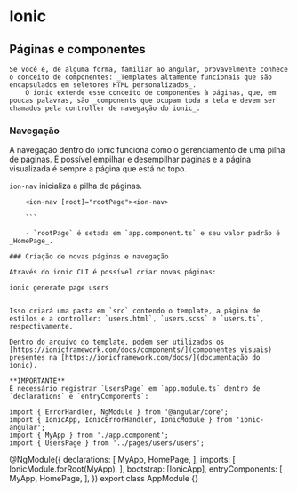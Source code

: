 # Ionic

## Páginas e componentes

    Se você é, de alguma forma, familiar ao angular, provavelmente conhece o conceito de componentes: _Templates altamente funcionais que são encapsulados em seletores HTML personalizados_.
        O ionic extende esse conceito de componentes à páginas, que, em poucas palavras, são _components que ocupam toda a tela e devem ser chamados pela controller de navegação do ionic_.

### Navegação
A navegação dentro do ionic funciona como o gerenciamento de uma pilha de páginas.
É possível empilhar e desempilhar páginas e a página visualizada é sempre a página que está no topo.

`ion-nav` inicializa a pilha de páginas.

```
    <ion-nav [root]="rootPage"><ion-nav>

    ```

    - `rootPage` é setada em `app.component.ts` e seu valor padrão é _HomePage_.

### Criação de novas páginas e navegação

Através do ionic CLI é possível criar novas páginas:
```
	ionic generate page users
```

Isso criará uma pasta em `src` contendo o template, a página de estilos e a controller: `users.html`, `users.scss` e `users.ts`, respectivamente.

Dentro do arquivo do template, podem ser utilizados os [https://ionicframework.com/docs/components/](componentes visuais) presentes na [https://ionicframework.com/docs/](documentação do ionic).

**IMPORTANTE**
É necessário registrar `UsersPage` em `app.module.ts` dentro de `declarations` e `entryComponents`:

```
	import { ErrorHandler, NgModule } from '@angular/core';
	import { IonicApp, IonicErrorHandler, IonicModule } from 'ionic-angular';
	import { MyApp } from './app.component';
	import { UsersPage } from '../pages/users/users';
	
@NgModule({
    declarations: [
        MyApp,
        HomePage,
    ],
    imports: [
        IonicModule.forRoot(MyApp),
    ],
    bootstrap: [IonicApp],
    entryComponents: [
        MyApp,
        HomePage,
    ],
})
export class AppModule {}

```
